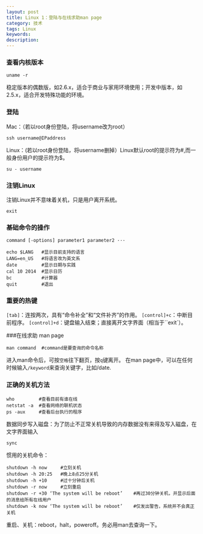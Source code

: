 ```yaml
---
layout: post
title: Linux 1：登陆与在线求助man page
category: 技术
tags: Linux
keywords: 
description: 
---
```


### 查看内核版本
```
uname -r
```
稳定版本的偶数版，如2.6.x，适合于商业与家用环境使用；开发中版本，如2.5.x，适合开发特殊功能的环境。

### 登陆

Mac：（若以root身份登陆，将username改为root）

```
ssh username@IPaddress
```
Linux：(若以root身份登陆，将username删掉）Linux默认root的提示符为#,而一般身份用户的提示符为$。

```
su - username
```

### 注销Linux
注销Linux并不意味着关机，只是用户离开系统。

```
exit
```

### 基础命令的操作

```
command [-options] parameter1 parameter2 ···
```

```
echo $LANG   #显示目前支持的语言
LANG=en_US   #将语言改为英文系
date         #显示日期与实践
cal 10 2014  #显示日历
bc           #计算器
quit         #退出
```

### 重要的热键
`[tab]`：连按两次，具有“命令补全”和“文件补齐”的作用。
`[control]+c`：中断目前程序。
`[control]+d`：键盘输入结束；直接离开文字界面（相当于``exit`）。

###在线求助 man page

```
man command  #command是要查询的命令名称
```

进入man命令后，可按`空格`往下翻页，按`q`键离开。
在man page中，可以在任何时候输入`/keyword`来查询关键字，比如/date.

### 正确的关机方法
```
who         #查看目前有谁在线
netstat -a  #查看网络的联机状态
ps -aux     #查看后台执行的程序
```

数据同步写入磁盘：为了防止不正常关机导致的内存数据没有来得及写入磁盘，在文字界面输入

```
sync 
```

惯用的关机命令：

```
shutdown -h now     #立刻关机
shutdown -h 20:25   #晚上8点25分关机
shutdown -h +10     #过十分钟后关机
shutdown -r now     #立刻重启
shutdown -r +30 ‘The system will be reboot’    #再过30分钟关机，并显示后面的消息给所有在线用户
shutdown -k now ‘The system will be reboot’    #仅发出警告，系统并不会真正关机
```

重启、关机：reboot，halt，poweroff。务必用man去查询一下。
